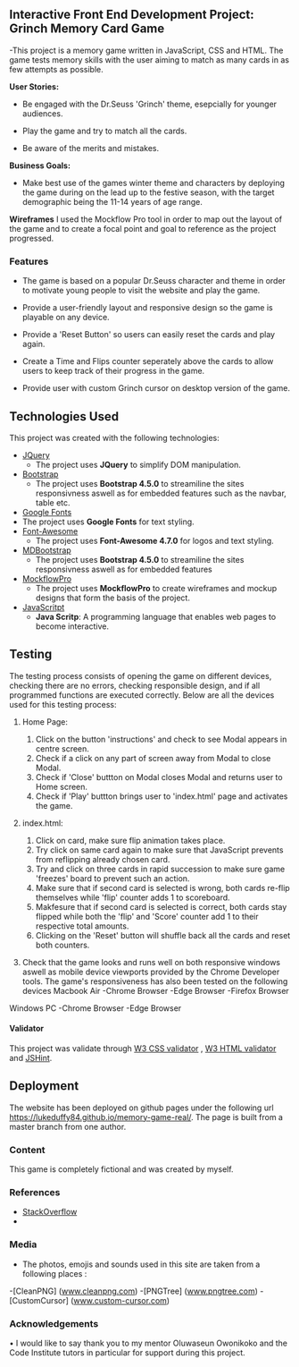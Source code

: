 

 ## Interactive Front End Development Project:  Grinch Memory Card Game
 -This project is a memory game written in JavaScript, CSS and HTML. The game tests memory skills with the user aiming to match as many cards in as few attempts as possible.
 


 **User Stories:** 

 - Be engaged with the Dr.Seuss 'Grinch' theme, esepcially for younger audiences.
 
 - Play the game and try to match all the cards.

 - Be aware of the merits and mistakes.

 


 **Business Goals:** 

 - Make best use of the games winter theme and characters by deploying the game during on the lead up to the festive season, with the target demographic being the 11-14 years of age range. 

 
 **Wireframes**
 I used the Mockflow Pro tool in order to map out the layout of the game and to create a focal point and goal to reference as the project progressed. 
 

 


 ### Features 

 - The game is based on a popular Dr.Seuss character and theme in order to motivate young people to visit the website and play the game.

 - Provide a user-friendly layout and responsive design so the game is playable on any device.

 - Provide a 'Reset Button' so users can easily reset the cards and play again. 

 - Create a Time and Flips counter seperately above the cards to allow users to keep track of their progress in the game. 

 - Provide user with custom Grinch cursor on desktop version of the game.

 


 ## Technologies Used

 This project was created with the following technologies:

 - [JQuery](https://jquery.com)
    - The project uses **JQuery** to simplify DOM manipulation.
- [Bootstrap](https://mdbootstrap.com)
    - The project uses **Bootstrap 4.5.0** to streamiline the sites responsivness aswell as for embedded features 
    such as the navbar, table etc. 
- [Google Fonts](https://fonts.google.com)
- The project uses **Google Fonts** for text styling. 
- [Font-Awesome](https://fontawesome.com)
    - The project uses **Font-Awesome 4.7.0** for logos and text styling. 
- [MDBootstrap](https://getbootstrap.com)
    - The project uses **Bootstrap 4.5.0** to streamiline the sites responsivness aswell as for embedded features 
- [MockflowPro](https://mockflow.com)
    - The project uses **MockflowPro** to create wireframes and mockup designs that form the basis of the project.
- [JavaScritpt]( https://javascript.com)
    - **Java Scritp**: A programming language that enables web pages to become interactive. 





 
 ## Testing

 The testing process consists of opening the game on different devices, checking there are no errors, checking responsible design,  and if all programmed functions are executed correctly.
 Below are all the devices used for this testing process:

 1. Home Page:
    1. Click on the button 'instructions' and check to see Modal appears in centre screen.
    2. Check if a click on any part of screen away from Modal to close Modal.
    3. Check if 'Close' buttton on Modal closes Modal and returns user to Home screen.
    4. Check if 'Play' buttton brings user to 'index.html' page and activates the game. 
    
2. index.html:
    1. Click on card, make sure flip animation takes place. 
    2. Try click on same card again to make sure that JavaScript prevents from reflipping already chosen card. 
    3. Try and click on three cards in rapid succession to make sure game 'freezes' board to prevent such an action.
    4. Make sure that if second card is selected is wrong, both cards re-flip themselves while 'flip' counter adds 1 to scoreboard. 
    5. Makfesure that if second card is selected is correct, both cards stay flipped while both the 'flip' and 'Score' counter add 1 to their respective total amounts.
    6. Clicking on the 'Reset' button will shuffle back all the cards and reset both counters.

3. Check that the game looks and runs well on both responsive windows aswell as mobile device viewports provided by the Chrome Developer tools. 
  The game's responsiveness has also been tested on the following devices
  Macbook Air
  -Chrome Browser
  -Edge Browser
  -Firefox Browser

  Windows PC
  -Chrome Browser
  -Edge Browser
    

 #### Validator 

 This project was validate through [ W3 CSS validator](https://validator.w3.org/) ,  [W3 HTML validator](https://validator.w3.org/) and [JSHint](https://jshint.com/).



 ## Deployment

The website has been deployed on github pages under the following url https://lukeduffy84.github.io/memory-game-real/. The page is built from 
a master branch from one author. 



 ### Content
  This game is completely fictional and was created by myself.


 ### References

 - [StackOverflow](https://es.stackoverflow.com/)
 - 


 ### Media
 - The photos, emojis and sounds used in this site are taken  from a following places :

 -[CleanPNG] (www.cleanpng.com)
 -[PNGTree] (www.pngtree.com)
 -[CustomCursor] (www.custom-cursor.com)





 ### Acknowledgements 

 • I would like to say thank you to my mentor Oluwaseun Owonikoko and the Code Institute tutors in particular for support during this project.